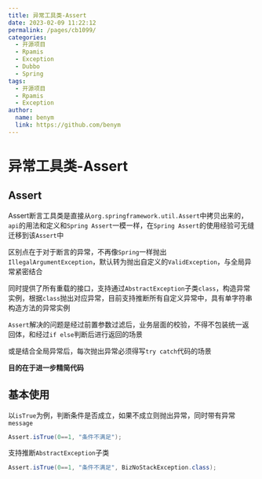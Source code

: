 ```yaml
---
title: 异常工具类-Assert
date: 2023-02-09 11:22:12
permalink: /pages/cb1099/
categories:
  - 开源项目
  - Rpamis
  - Exception
  - Dubbo
  - Spring
tags:
  - 开源项目
  - Rpamis
  - Exception
author: 
  name: benym
  link: https://github.com/benym
---
```


# 异常工具类-Assert

## Assert
Assert断言工具类是直接从`org.springframework.util.Assert`中拷贝出来的，`api`的用法和定义和`Spring Assert`一模一样，在`Spring Assert`的使用经验可无缝迁移到该`Assert`中

区别点在于对于断言的异常，不再像`Spring`一样抛出`IllegalArgumentException`，默认转为抛出自定义的`ValidException`，与全局异常紧密结合

同时提供了所有重载的接口，支持通过`AbstractException`子类`class`，构造异常实例，根据`class`抛出对应异常，目前支持推断所有自定义异常中，具有单字符串构造方法的异常实例

`Assert`解决的问题是经过前置参数过滤后，业务层面的校验，不得不包装统一返回体，和经过`if else`判断后进行返回的场景

或是结合全局异常后，每次抛出异常必须得写`try catch`代码的场景

**目的在于进一步精简代码**

## 基本使用

以`isTrue`为例，判断条件是否成立，如果不成立则抛出异常，同时带有异常`message`
```java
Assert.isTrue(0==1, "条件不满足");
```

支持推断`AbstractException`子类

```java
Assert.isTrue(0==1, "条件不满足", BizNoStackException.class);
```
